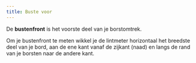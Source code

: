 ```yaml
---
title: Buste voor
---
```


De **bustenfront** is het voorste deel van je borstomtrek.

Om je bustenfront te meten wikkel je de lintmeter horizontaal het breedste deel van je bord, aan de ene kant vanaf de zijkant (naad) en langs de rand van je borsten naar de andere kant.
